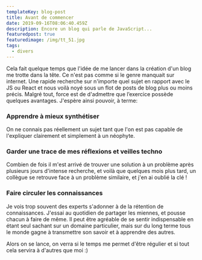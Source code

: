 ```yaml
---
templateKey: blog-post
title: Avant de commencer
date: 2019-09-16T08:06:40.459Z
description: Encore un blog qui parle de JavaScript...
featuredpost: true
featuredimage: /img/tt_51.jpg
tags:
  - divers
---
```

Cela fait quelque temps que l'idée de me lancer dans la création d'un blog me trotte dans la tête. Ce n'est pas comme si le genre manquait sur internet. Une rapide recherche sur n'importe quel sujet en rapport avec le JS ou React et nous voilà noyé sous un flot de posts de blog plus ou moins précis.
Malgré tout, force est de d'admettre que l’exercice possède quelques avantages. J'espère ainsi pouvoir, à terme:

### Apprendre à mieux synthétiser

On ne connais pas réellement un sujet tant que l'on est pas capable de l'expliquer clairement et simplement à un néophyte. 

### Garder une trace de mes réflexions et veilles techno

Combien de fois il m'est arrivé de trouver une solution à un problème après plusieurs jours d'intense recherche, et voilà que quelques mois plus tard, un collègue se retrouve face à un problème similaire, et j'en ai oublié la clé !

### Faire circuler les connaissances

Je vois trop souvent des experts s'adonner à de la rétention de connaissances. J'essai au quotidien de partager les miennes, et pousse chacun à faire de même. Il peut être agréable de se sentir indispensable en étant seul sachant sur un domaine particulier, mais sur du long terme tous le monde gagne à transmettre son savoir et à apprendre des autres.

Alors on se lance, on verra si le temps me permet d'être régulier et si tout cela servira à d'autres que moi :)

